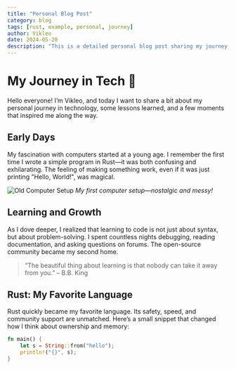 ```yaml
---
title: "Personal Blog Post"
category: blog
tags: [rust, example, personal, journey]
author: Vikleo
date: 2024-05-20
description: "This is a detailed personal blog post sharing my journey, thoughts, and inspirations."
---
```


# My Journey in Tech 🚀

Hello everyone! I’m Vikleo, and today I want to share a bit about my personal journey in technology, some lessons learned, and a few moments that inspired me along the way.

## Early Days

My fascination with computers started at a young age. I remember the first time I wrote a simple program in Rust—it was both confusing and exhilarating. The feeling of making something work, even if it was just printing "Hello, World!", was magical.

![Old Computer Setup](https://images.unsplash.com/photo-1519389950473-47ba0277781c?auto=format&fit=crop&w=800&q=80)
*My first computer setup—nostalgic and messy!*

## Learning and Growth

As I dove deeper, I realized that learning to code is not just about syntax, but about problem-solving. I spent countless nights debugging, reading documentation, and asking questions on forums. The open-source community became my second home.

> “The beautiful thing about learning is that nobody can take it away from you.” – B.B. King

## Rust: My Favorite Language

Rust quickly became my favorite language. Its safety, speed, and community support are unmatched. Here’s a small snippet that changed how I think about ownership and memory:

````rust
fn main() {
    let s = String::from("hello");
    println!("{}", s);
}
````